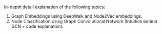 In-depth detail explanation of the following topics:
 1. Graph Embeddings using DeepWalk and Node2Vec embeddings.
 2. Node Classification using Graph Convolutional Network (Intuition behind GCN + code explanation).

